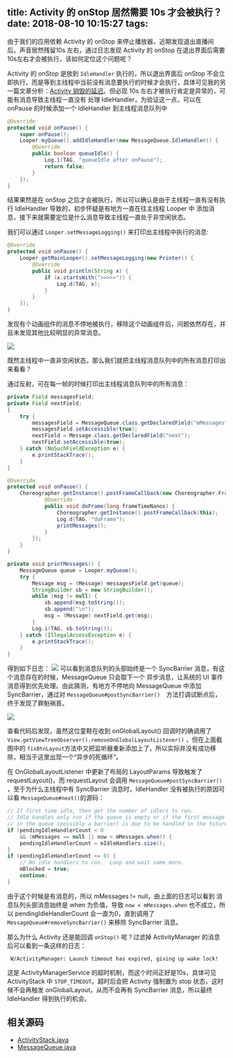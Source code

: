 title: Activity 的 onStop 居然需要 10s 才会被执行？
date: 2018-08-10 10:15:27
tags:
---

由于我们的应用依赖 Activity 的 onStop 来停止播放器，近期发现退出直播间后，声音居然残留10s 左右，通过日志发现 Activity 的 onStop 在退出界面后需要10s左右才会被执行，该如何定位这个问题呢？
<!--more-->
Activity 的 onStop 是放到 `IdleHandler` 执行的，所以退出界面后 onStop 不会立即执行，而是等到主线程中当前没有消息要执行的时候才会执行，具体可见我的另一篇文章分析：[Activity 销毁的延迟](https://linroid.com/2017/05/24/Pit-of-Activity-destory/)。但必现 10s 左右才被执行肯定是异常的，可能有消息导致主线程一直没有 处理 IdleHandler，为验证这一点，可以在 onPause 的时候添加一个 IdleHandler 到主线程消息队列中

```java
@Override
protected void onPause() {
    super.onPause();
    Looper.myQueue().addIdleHandler(new MessageQueue.IdleHandler() {
        @Override
        public boolean queueIdle() {
            Log.i(TAG, "queueIdle after onPause");
            return false;
        }
    });
}
```

结果果然是在 onStop 之后才会被执行，所以可以确认是由于主线程一直有没有执行 IdleHandler 导致的，初步怀疑是有地方一直在往主线程 Looper 中 添加消息，接下来就需要定位是什么消息导致主线程一直处于非空闲状态。

我们可以通过 `Looper.setMessageLogging()` 来打印出主线程中执行的消息:

```java
@Override
protected void onPause() {
    Looper.getMainLooper().setMessageLogging(new Printer() {
        @Override
        public void println(String x) {
            if (x.startsWith(">>>>>")) {
                Log.d(TAG, x);
            }
        }
    });
}
```

发现有个动画组件的消息不停地被执行，移除这个动画组件后，问题依然存在，并且未发现其他比较明显的异常消息。

![](http://cdn.linroid.com/WX20180723-105051@2x.png)

既然主线程中一直非空闲状态，那么我们就把主线程消息队列中的所有消息打印出来看看？

通过反射，可在每一帧的时候打印出主线程消息队列中的所有消息：

```java
private Field messagesField;
private Field nextField;
{
    try {
        messagesField = MessageQueue.class.getDeclaredField("mMessages");
        messagesField.setAccessible(true);
        nextField = Message.class.getDeclaredField("next");
        nextField.setAccessible(true);
    } catch (NoSuchFieldException e) {
        e.printStackTrace();
    }
}

@Override
protected void onPause() {        
	Choreographer.getInstance().postFrameCallback(new Choreographer.FrameCallback() {
            @Override
            public void doFrame(long frameTimeNanos) {
                Choreographer.getInstance().postFrameCallback(this);
                Log.d(TAG, "doFrame");
                printMessages();
            }
        });
    }
}

private void printMessages() {
    MessageQueue queue = Looper.myQueue();
    try {
        Message msg = (Message) messagesField.get(queue);
        StringBuilder sb = new StringBuilder();
        while (msg != null) {
            sb.append(msg.toString());
            sb.append("\n");
            msg = (Message) nextField.get(msg);
        }
        Log.i(TAG, sb.toString());
    } catch (IllegalAccessException e) {
        e.printStackTrace();
    }
}
```
得到如下日志：
![](http://cdn.linroid.com/blog/WX20180723-105818@2x.png)
可以看到消息队列的头部始终是一个 SyncBarrier 消息，有这个消息存在的时候，MessageQueue 只会取下一个 异步消息，让系统的 UI 事件消息得到优先处理。由此猜测，有地方不停地向 MessageQueue 中添加 SyncBarrier，通过对 `MessageQueue#postSyncBarrier()  `方法打调试断点后，终于发现了罪魁祸首。

![](http://cdn.linroid.com/blog/WX20180723-193912@2x.png)

查看代码后发现，虽然这位童鞋在收到 onGlobalLayout() 回调时的确调用了`View.getViewTreeObserver().removeOnGlobalLayoutListener()` ，但在上面截图中的 `fixBtnLayout`方法中又把监听器重新添加上了，所以实际并没有成功移除，相当于这里出现一个“异步的死循环“。

在 OnGlobalLayoutListener 中更新了布局的 LayoutParams 导致触发了 requestLayout()，而 requestLayout 会调用 `MessageQueue#postSyncBarrier() `，至于为什么主线程中有 SyncBarrier 消息时，IdleHandler 没有被执行的原因可以看 `MessageQueue#next()`的源码：

```java
// If first time idle, then get the number of idlers to run.
// Idle handles only run if the queue is empty or if the first message
// in the queue (possibly a barrier) is due to be handled in the future.
if (pendingIdleHandlerCount < 0
    && (mMessages == null || now < mMessages.when)) {
    pendingIdleHandlerCount = mIdleHandlers.size();
}
if (pendingIdleHandlerCount <= 0) {
    // No idle handlers to run.  Loop and wait some more.
    mBlocked = true;
    continue;
}
```

由于这个时候是有消息的，所以 mMessages != null，由上面的日志可以看到 消息队列头部消息始终是 when 为负值，导致 `now < mMessages.when` 也不成立，所以 pendingIdleHandlerCount 会一直为0，直到调用了 `MessageQueue#removeSyncBarrier()` 来移除 SyncBarrier 消息。

那么为什么 Activity 还是能回调 `onStop()` 呢？过滤掉 ActivityManager 的消息后可以看到一条这样的日志：

```
 W/ActivityManager: Launch timeout has expired, giving up wake lock!
```

这是 ActivityManagerService 的超时机制，而这个时间正好是10s，具体可见 ActivityStack 中 `STOP_TIMEOUT`。超时后会把 Activity 强制置为 stop 状态，这时候不会再触发 onGlobalLayout，从而不会再有 SyncBarrier 消息，所以最终 IdleHandler 得到执行的机会。



## 相关源码

- [ActivityStack.java](https://android.googlesource.com/platform/frameworks/base.git/+/master/services/core/java/com/android/server/am/ActivityStack.java)
- [MessageQueue.java](https://android.googlesource.com/platform/frameworks/base/+/master/core/java/android/os/MessageQueue.java)